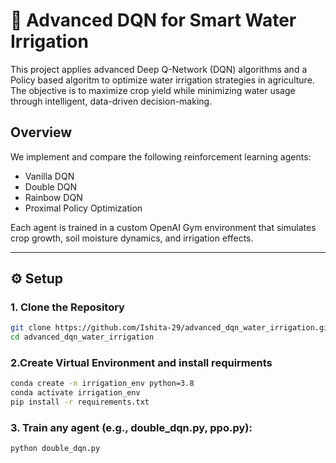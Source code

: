 # 🌱 Advanced DQN for Smart Water Irrigation

This project applies advanced Deep Q-Network (DQN) algorithms and a Policy based algoritm to optimize water irrigation strategies in agriculture. The objective is to maximize crop yield while minimizing water usage through intelligent, data-driven decision-making.

## Overview

We implement and compare the following reinforcement learning agents:

-  Vanilla DQN  
-  Double DQN   
-  Rainbow DQN
-  Proximal Policy Optimization

Each agent is trained in a custom OpenAI Gym environment that simulates crop growth, soil moisture dynamics, and irrigation effects.

---

## ⚙ Setup

### 1. Clone the Repository

```bash
git clone https://github.com/Ishita-29/advanced_dqn_water_irrigation.git
cd advanced_dqn_water_irrigation
```

### 2.Create Virtual Environment and install requirments

```bash
conda create -n irrigation_env python=3.8
conda activate irrigation_env
pip install -r requirements.txt
```


### 3. Train any agent (e.g., double_dqn.py, ppo.py):
```bash
python double_dqn.py
```
